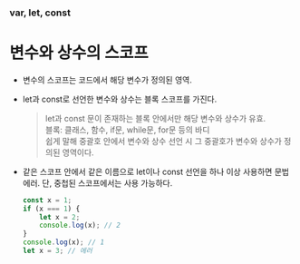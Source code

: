 ### var, let, const

# 변수와 상수의 스코프

-   변수의 스코프는 코드에서 해당 변수가 정의된 영역.
-   let과 const로 선언한 변수와 상수는 블록 스코프를 가진다.

    > let과 const 문이 존재하는 블록 안에서만 해당 변수와 상수가 유효.
    > </br>블록: 클래스, 함수, if문, while문, for문 등의 바디
    > </br>쉽게 말해 중괄호 안에서 변수와 상수 선언 시 그 중괄호가 변수와 상수가 정의된 영역이다.

-   같은 스코프 안에서 같은 이름으로 let이나 const 선언을 하나 이상 사용하면 문법 에러. 단, 중첩된 스코프에서는 사용 가능하다.
    ```javascript
    const x = 1;
    if (x === 1) {
        let x = 2;
        console.log(x); // 2
    }
    console.log(x); // 1
    let x = 3; // 에러
    ```
